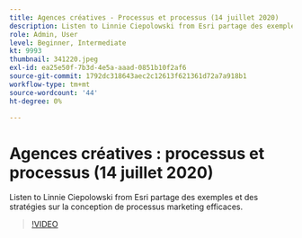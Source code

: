 ```yaml
---
title: Agences créatives - Processus et processus (14 juillet 2020)
description: Listen to Linnie Ciepolowski from Esri partage des exemples et des stratégies sur la conception de processus marketing efficaces.
role: Admin, User
level: Beginner, Intermediate
kt: 9993
thumbnail: 341220.jpeg
exl-id: ea25e50f-7b3d-4e5a-aaad-0851b10f2af6
source-git-commit: 1792dc318643aec2c12613f621361d72a7a918b1
workflow-type: tm+mt
source-wordcount: '44'
ht-degree: 0%

---
```


# Agences créatives : processus et processus (14 juillet 2020)

Listen to Linnie Ciepolowski from Esri partage des exemples et des stratégies sur la conception de processus marketing efficaces.

>[!VIDEO](https://video.tv.adobe.com/v/341220/?quality=12&learn=on)

